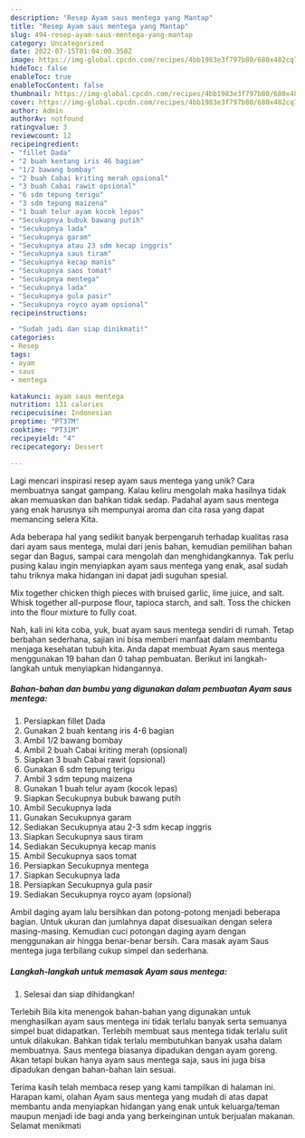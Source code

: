```yaml
---
description: "Resep Ayam saus mentega yang Mantap"
title: "Resep Ayam saus mentega yang Mantap"
slug: 494-resep-ayam-saus-mentega-yang-mantap
category: Uncategorized
date: 2022-07-15T01:04:00.358Z
image: https://img-global.cpcdn.com/recipes/4bb1983e3f797b80/680x482cq70/ayam-saus-mentega-foto-resep-utama.jpg
hideToc: false
enableToc: true
enableTocContent: false
thumbnail: https://img-global.cpcdn.com/recipes/4bb1983e3f797b80/680x482cq70/ayam-saus-mentega-foto-resep-utama.jpg
cover: https://img-global.cpcdn.com/recipes/4bb1983e3f797b80/680x482cq70/ayam-saus-mentega-foto-resep-utama.jpg
author: Admin
authorAv: notfound
ratingvalue: 3
reviewcount: 12
recipeingredient:
- "fillet Dada"
- "2 buah kentang iris 46 bagian"
- "1/2 bawang bombay"
- "2 buah Cabai kriting merah opsional"
- "3 buah Cabai rawit opsional"
- "6 sdm tepung terigu"
- "3 sdm tepung maizena"
- "1 buah telur ayam kocok lepas"
- "Secukupnya bubuk bawang putih"
- "Secukupnya lada"
- "Secukupnya garam"
- "Secukupnya atau 23 sdm kecap inggris"
- "Secukupnya saus tiram"
- "Secukupnya kecap manis"
- "Secukupnya saos tomat"
- "Secukupnya mentega"
- "Secukupnya lada"
- "Secukupnya gula pasir"
- "Secukupnya royco ayam opsional"
recipeinstructions:

- "Sudah jadi dan siap dinikmati!"
categories:
- Resep
tags:
- ayam
- saus
- mentega

katakunci: ayam saus mentega 
nutrition: 131 calories
recipecuisine: Indonesian
preptime: "PT37M"
cooktime: "PT31M"
recipeyield: "4"
recipecategory: Dessert

---
```





Lagi mencari inspirasi resep ayam saus mentega yang unik? Cara membuatnya sangat gampang. Kalau keliru mengolah maka hasilnya tidak akan memuaskan dan bahkan tidak sedap. Padahal ayam saus mentega yang enak harusnya sih mempunyai aroma dan cita rasa yang dapat memancing selera Kita.





Ada beberapa hal yang sedikit banyak berpengaruh terhadap kualitas rasa dari ayam saus mentega, mulai dari jenis bahan, kemudian pemilihan bahan segar dan Bagus, sampai cara mengolah dan menghidangkannya. Tak perlu pusing kalau ingin menyiapkan ayam saus mentega yang enak,      asal sudah tahu triknya maka hidangan ini dapat jadi suguhan spesial.














Mix together chicken thigh pieces with bruised garlic, lime juice, and salt. Whisk together all-purpose flour, tapioca starch, and salt. Toss the chicken into the flour mixture to fully coat.






Nah, kali ini kita coba, yuk, buat ayam saus mentega sendiri di rumah. Tetap berbahan sederhana, sajian ini bisa memberi manfaat dalam membantu menjaga kesehatan tubuh kita. Anda dapat membuat Ayam saus mentega menggunakan 19 bahan dan 0 tahap pembuatan. Berikut ini langkah-langkah untuk menyiapkan hidangannya.

<!--inarticleads1-->

##### Bahan-bahan dan bumbu yang digunakan dalam pembuatan Ayam saus mentega:

1. Persiapkan fillet Dada
1. Gunakan 2 buah kentang iris 4-6 bagian
1. Ambil 1/2 bawang bombay
1. Ambil 2 buah Cabai kriting merah (opsional)
1. Siapkan 3 buah Cabai rawit (opsional)
1. Gunakan 6 sdm tepung terigu
1. Ambil 3 sdm tepung maizena
1. Gunakan 1 buah telur ayam (kocok lepas)
1. Siapkan Secukupnya bubuk bawang putih
1. Ambil Secukupnya lada
1. Gunakan Secukupnya garam
1. Sediakan Secukupnya atau 2-3 sdm kecap inggris
1. Siapkan Secukupnya saus tiram
1. Sediakan Secukupnya kecap manis
1. Ambil Secukupnya saos tomat
1. Persiapkan Secukupnya mentega
1. Siapkan Secukupnya lada
1. Persiapkan Secukupnya gula pasir
1. Sediakan Secukupnya royco ayam (opsional)


Ambil daging ayam lalu bersihkan dan potong-potong menjadi beberapa bagian. Untuk ukuran dan jumlahnya dapat disesuaikan dengan selera masing-masing. Kemudian cuci potongan daging ayam dengan menggunakan air hingga benar-benar bersih. Cara masak ayam Saus mentega juga terbilang cukup simpel dan sederhana. 

<!--inarticleads2-->

##### Langkah-langkah untuk memasak Ayam saus mentega:


1. Selesai dan siap dihidangkan!

Terlebih Bila kita menengok bahan-bahan yang digunakan untuk menghasilkan ayam saus mentega ini tidak terlalu banyak serta semuanya simpel buat didapatkan. Terlebih membuat saus mentega tidak terlalu sulit untuk dilakukan. Bahkan tidak terlalu membutuhkan banyak usaha dalam membuatnya. Saus mentega biasanya dipadukan dengan ayam goreng. Akan tetapi bukan hanya ayam saus mentega saja, saus ini juga bisa dipadukan dengan bahan-bahan lain sesuai. 

Terima kasih telah membaca resep yang kami tampilkan di halaman ini. Harapan kami, olahan Ayam saus mentega yang mudah di atas dapat membantu anda menyiapkan hidangan yang enak untuk keluarga/teman maupun menjadi ide bagi anda yang berkeinginan untuk berjualan makanan. Selamat menikmati
